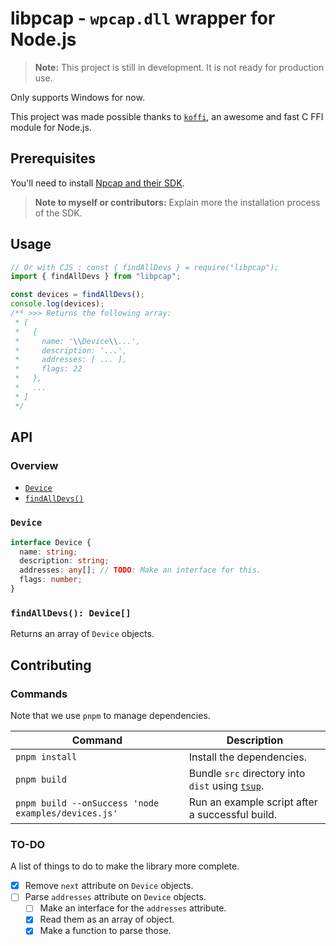 # libpcap - `wpcap.dll` wrapper for Node.js

> **Note:** This project is still in development. It is not ready for production use.

Only supports Windows for now.

This project was made possible thanks to [`koffi`](https://koffi.dev/), an awesome and fast C FFI module for Node.js.

## Prerequisites

You'll need to install [Npcap and their SDK](https://npcap.com/#download).

> **Note to myself or contributors:** Explain more the installation process of the SDK.

## Usage

```js
// Or with CJS : const { findAllDevs } = require("libpcap");
import { findAllDevs } from "libpcap";

const devices = findAllDevs();
console.log(devices);
/** >>> Returns the following array:
 * [
 *   {
 *     name: '\\Device\\...',
 *     description: '...',
 *     addresses: [ ... ],
 *     flags: 22
 *   },
 *   ...
 * ]
 */
```

## API

### Overview

- [`Device`](#device)
- [`findAllDevs()`](#findalldevs-device)

### `Device`

```ts
interface Device {
  name: string;
  description: string;
  addresses: any[]; // TODO: Make an interface for this.
  flags: number;
}
```

### `findAllDevs(): Device[]`

Returns an array of `Device` objects.

## Contributing

### Commands

Note that we use `pnpm` to manage dependencies.

| Command | Description |
| ------- | ----------- |
| `pnpm install` | Install the dependencies. |
| `pnpm build` | Bundle `src` directory into `dist` using [`tsup`](https://github.com/egoist/tsup). |
| `pnpm build --onSuccess 'node examples/devices.js'` | Run an example script after a successful build. |

### TO-DO

A list of things to do to make the library more complete.

- [x] Remove `next` attribute on `Device` objects.
- [ ] Parse `addresses` attribute on `Device` objects.
  - [ ] Make an interface for the `addresses` attribute.
  - [x] Read them as an array of object.
  - [x] Make a function to parse those.

